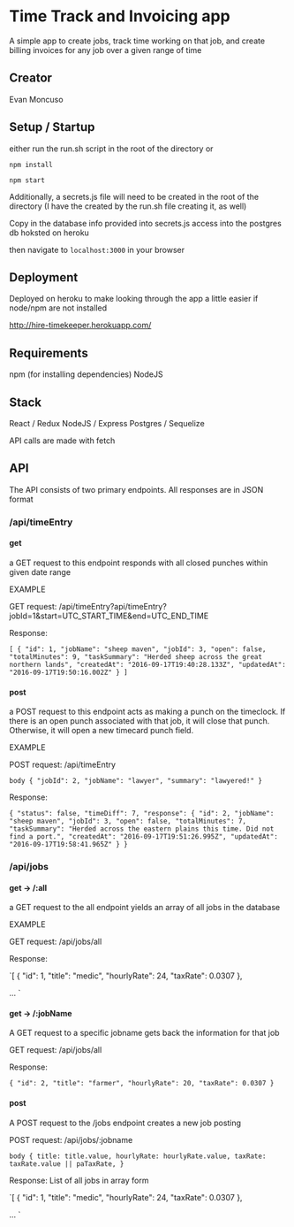 # Time Track and Invoicing app

A simple app to create jobs, track time working on that job, and create billing invoices for any job over a given range of time

## Creator
Evan Moncuso

## Setup / Startup
either run the run.sh script in the root of the directory or

`npm install`

`npm start`

Additionally, a secrets.js file will need to be created in the root of the directory (I have the created by the run.sh file creating it, as well)

Copy in the database info provided into secrets.js access into the postgres db hoksted on heroku

then navigate to `localhost:3000` in your browser

## Deployment
Deployed on heroku to make looking through the app a little easier if node/npm are not installed

http://hire-timekeeper.herokuapp.com/

## Requirements
npm (for installing dependencies)
NodeJS

## Stack
React / Redux
NodeJS / Express
Postgres / Sequelize

API calls are made with fetch

## API
The API consists of two primary endpoints. All responses are in JSON format

### /api/timeEntry

#### get
a GET request to this endpoint responds with all closed punches within given date range

EXAMPLE

GET request: /api/timeEntry?api/timeEntry?jobId=1&start=UTC_START_TIME&end=UTC_END_TIME

Response:

`[
  {
    "id": 1,
    "jobName": "sheep maven",
    "jobId": 3,
    "open": false,
    "totalMinutes": 9,
    "taskSummary": "Herded sheep across the great northern lands",
    "createdAt": "2016-09-17T19:40:28.133Z",
    "updatedAt": "2016-09-17T19:50:16.002Z"
  }
]`


#### post
a POST request to this endpoint acts as making a punch on the timeclock. If there is an open punch associated with that job, it will close that punch. Otherwise, it will open a new timecard punch field.

EXAMPLE

POST request: /api/timeEntry

`body {
  "jobId": 2,
  "jobName": "lawyer",
  "summary": "lawyered!"
}`

Response:

`{
  "status": false,
  "timeDiff": 7,
  "response": {
    "id": 2,
    "jobName": "sheep maven",
    "jobId": 3,
    "open": false,
    "totalMinutes": 7,
    "taskSummary": "Herded across the eastern plains this time. Did not find a port.",
    "createdAt": "2016-09-17T19:51:26.995Z",
    "updatedAt": "2016-09-17T19:58:41.965Z"
  }
}`

### /api/jobs

#### get -> /:all
a GET request to the all endpoint yields an array of all jobs in the database

EXAMPLE

GET request: /api/jobs/all

Response:

`[
  {
    "id": 1,
    "title": "medic",
    "hourlyRate": 24,
    "taxRate": 0.0307
  },

  ...
`

#### get -> /:jobName
A GET request to a specific jobname gets back the information for that job

GET request: /api/jobs/all

Response:

`{
  "id": 2,
  "title": "farmer",
  "hourlyRate": 20,
  "taxRate": 0.0307
}
`

#### post
A POST request to the /jobs endpoint creates a new job posting

POST request: /api/jobs/:jobname

`body {
  title: title.value,
  hourlyRate: hourlyRate.value,
  taxRate: taxRate.value || paTaxRate,
}`

Response:
List of all jobs in array form

`[
  {
    "id": 1,
    "title": "medic",
    "hourlyRate": 24,
    "taxRate": 0.0307
  },

  ...
`
